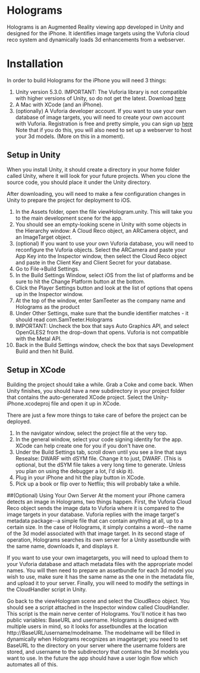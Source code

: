 # Holograms
Holograms is an Augmented Reality viewing app developed in Unity and designed for the iPhone. It identifies image targets using the Vuforia 
cloud reco system and dynamically loads 3d enhancements from a webserver.

# Installation
In order to build Holograms for the iPhone you will need 3 things:

1. Unity version 5.3.0. IMPORTANT: The Vuforia library is not compatible with higher versions of Unity, 
so do not get the latest. Download [here](https://unity3d.com/get-unity/download/archive)
2. A Mac with XCode (and an iPhone).
3. (optionally) A Vuforia developer account. If you want to use your own database of image targets, you will
need to create your own account with Vuforia. Registration is free and pretty simple, you can sign up [here](https://developer.vuforia.com/)
Note that if you do this, you will also need to set up a webserver to host your 3d models. (More on this in a moment).

## Setup in Unity
When you install Unity, it should create a directory in your home folder called Unity, where it will look for your future projects.
When you clone the source code, you should place it under the Unity directory.

After downloading, you will need to make a few configuration changes in Unity to prepare the project for deployment to iOS.

1. In the Assets folder, open the file viewHologram.unity. This will take you to the main development scene for the app.
2. You should see an empty-looking scene in Unity with some objects in the Hierarchy window: A Cloud Reco object, an ARCamera
object, and an ImageTarget object.
3. (optional) If you want to use your own Vuforia database, you will need to reconfigure the Vuforia objects. Select the 
ARCamera and paste your App Key into the Inspector window, then select the Cloud Reco object and paste in the Client Key and 
Client Secret for your database.
4. Go to File->Build Settings.
5. In the Build Settings Window, select iOS from the list of platforms and be sure to hit the Change Platform button at 
the bottom.
6. Click the Player Settings button and look at the list of options that opens up in the Inspector window.
7. At the top of the window, enter SamTeeter as the company name and Holograms as the product
8. Under Other Settings, make sure that the bundle identifier matches - it should read com.SamTeeter.Holograms
9. IMPORTANT: Uncheck the box that says Auto Graphics API, and select OpenGLES2 from the drop-down that opens. Vuforia
is not compatible with the Metal API.
10. Back in the Build Settings window, check the box that says Development Build and then hit Build.

## Setup in XCode
Building the project should take a while. Grab a Coke and come back. When Unity finishes, you should have a new subdirectory
in your project folder that contains the auto-generated XCode project. Select the Unity-iPhone.xcodeproj file and open it up in XCode.

There are just a few more things to take care of before the project can be deployed.

1. In the navigator window, select the project file at the very top. 
2. In the general window, select your code signing identity for the app. XCode can help create one for you if you don't have one.
3. Under the Build Settings tab, scroll down until you see a line that says Resealse: DWARF with dSYM file. Change it to just,
DWARF. (This is optional, but the dSYM file takes a very long time to generate. Unless you plan on using the debugger a lot,
I'd skip it).
4. Plug in your iPhone and hit the play button in XCode.
5. Pick up a book or flip over to Netflix; this will probably take a while.

##(Optional) Using Your Own Server
At the moment your iPhone camera detects an image in Holograms, two things happen. First, the Vuforia Cloud Reco object
sends the image data to Vuforia where it is compared to the image targets in your database. Vuforia replies with the image
target's metadata package--a simple file that can contain anything at all, up to a certain size. In the case of Holograms,
it simply contains a word--the name of the 3d model associated with that image target. In its second stage of operation,
Holograms searches its own server for a Unity assetbundle with the same name, downloads it, and displays it.

If you want to use your own imagetargets, you will need to upload them to your Vuforia database and attach metadata files
with the appropriate model names. You  will then need to prepare an assetbundle for each 3d model you wish to use, make sure
it has the same name as the one in the metadata file, and upload it to your server. Finally, you will need to modify the settings
in the CloudHandler script in Unity. 

Go back to the viewHologram scene and select the CloudReco object. You should see a script attached in the Inspector window
called CloudHandler. This script is the main nerve center of Holograms. You'll notice it has two public variables: BaseURL and 
username. Holograms is designed with multiple users in mind, so it looks for assetbundles at the location http://BaseURL/username/modelname.
The modelname will be filled in dynamically when Holograms recognizes an imagetarget; you need to set BaseURL to the 
directory on your server where the username folders are stored, and username to the subdirectory that contains the 3d models
you want to use. In the future the app should have a user login flow which automates all of this.

